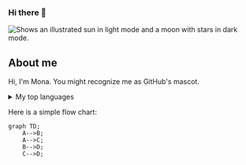 ### Hi there 👋

<picture>
  <source media="(prefers-color-scheme: dark)" srcset="https://user-images.githubusercontent.com/25423296/163456776-7f95b81a-f1ed-45f7-b7ab-8fa810d529fa.png">
  <source media="(prefers-color-scheme: light)" srcset="https://user-images.githubusercontent.com/25423296/163456779-a8556205-d0a5-45e2-ac17-42d089e3c3f8.png">
  <img alt="Shows an illustrated sun in light mode and a moon with stars in dark mode." src="https://user-images.githubusercontent.com/25423296/163456779-a8556205-d0a5-45e2-ac17-42d089e3c3f8.png">
</picture>




## About me

Hi, I'm Mona. You might recognize me as GitHub's mascot.

<details>
<summary>My top languages</summary>


| Rank | Languages |
|-----:|-----------|
|     1| Javascript|
|     2| Python    |
|     3| SQL       |

</details>

Here is a simple flow chart:

```mermaid
graph TD;
    A-->B;
    A-->C;
    B-->D;
    C-->D;
```

